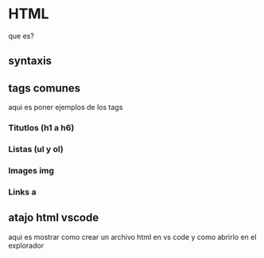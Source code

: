 # HTML
que es?

## syntaxis 


## tags comunes
aqui es poner ejemplos de los tags 

### Titutlos (h1 a h6)


### Listas (ul y ol)


### Images img 


### Links a


## atajo html vscode
aqui es mostrar como crear un archivo html en vs code
y como abrirlo en el explorador 